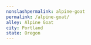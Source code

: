 ```yaml
---
﻿nonslashpermalink: alpine-goat
permalink: /alpine-goat/
alley: Alpine Goat
city: Portland
state: Oregon
---
```

